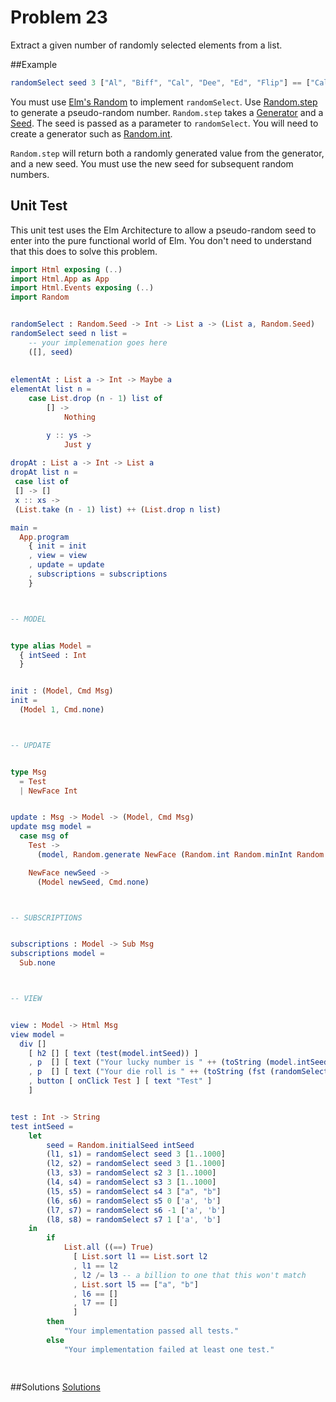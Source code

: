 # Problem 23

Extract a given number of randomly selected elements from a list.

##Example
```elm
randomSelect seed 3 ["Al", "Biff", "Cal", "Dee", "Ed", "Flip"] == ["Cal", "Dee", "Al"]
```
You must use [Elm's Random](http://package.elm-lang.org/packages/elm-lang/core/4.0.5/Random) to implement ```randomSelect```. Use [Random.step](http://package.elm-lang.org/packages/elm-lang/core/4.0.5/Random#step) to generate a pseudo-random number. ```Random.step``` takes a [Generator](http://package.elm-lang.org/packages/elm-lang/core/4.0.5/Random#Generator) and a [Seed](http://package.elm-lang.org/packages/elm-lang/core/4.0.5/Random#Seed). The seed is passed as a parameter to ```randomSelect```. You will need to create a generator such as [Random.int](http://package.elm-lang.org/packages/elm-lang/core/4.0.5/Random#int). 

```Random.step``` will return both a randomly generated value from the generator, and a new seed. You must use the new seed for subsequent random numbers. 

## Unit Test
This unit test uses the Elm Architecture to allow a pseudo-random seed to enter into the pure functional world of Elm. You don't need to understand that this does to solve this problem. 

```elm
import Html exposing (..)
import Html.App as App
import Html.Events exposing (..)
import Random


randomSelect : Random.Seed -> Int -> List a -> (List a, Random.Seed)
randomSelect seed n list =
    -- your implemenation goes here
    ([], seed)
        
        
elementAt : List a -> Int -> Maybe a
elementAt list n =
    case List.drop (n - 1) list of
        [] ->
            Nothing

        y :: ys ->
            Just y
            
dropAt : List a -> Int -> List a
dropAt list n =
 case list of
 [] -> []
 x :: xs ->
 (List.take (n - 1) list) ++ (List.drop n list)

main =
  App.program
    { init = init
    , view = view
    , update = update
    , subscriptions = subscriptions
    }



-- MODEL


type alias Model =
  { intSeed : Int
  }


init : (Model, Cmd Msg)
init =
  (Model 1, Cmd.none)



-- UPDATE


type Msg
  = Test
  | NewFace Int


update : Msg -> Model -> (Model, Cmd Msg)
update msg model =
  case msg of
    Test ->
      (model, Random.generate NewFace (Random.int Random.minInt Random.maxInt))

    NewFace newSeed ->
      (Model newSeed, Cmd.none)



-- SUBSCRIPTIONS


subscriptions : Model -> Sub Msg
subscriptions model =
  Sub.none



-- VIEW


view : Model -> Html Msg
view model =
  div []
    [ h2 [] [ text (test(model.intSeed)) ]
    , p  [] [ text ("Your lucky number is " ++ (toString (model.intSeed))) ]
    , p  [] [ text ("Your die roll is " ++ (toString (fst (randomSelect (Random.initialSeed model.intSeed) 1 [1..6])))) ]
    , button [ onClick Test ] [ text "Test" ]
    ]


test : Int -> String
test intSeed =
    let
        seed = Random.initialSeed intSeed
        (l1, s1) = randomSelect seed 3 [1..1000]
        (l2, s2) = randomSelect seed 3 [1..1000]
        (l3, s3) = randomSelect s2 3 [1..1000]
        (l4, s4) = randomSelect s3 3 [1..1000]
        (l5, s5) = randomSelect s4 3 ["a", "b"]
        (l6, s6) = randomSelect s5 0 ['a', 'b']
        (l7, s7) = randomSelect s6 -1 ['a', 'b']
        (l8, s8) = randomSelect s7 1 ['a', 'b']
    in
        if 
            List.all ((==) True) 
              [ List.sort l1 == List.sort l2
              , l1 == l2
              , l2 /= l3 -- a billion to one that this won't match
              , List.sort l5 == ["a", "b"]
              , l6 == []
              , l7 == []
              ]
        then
            "Your implementation passed all tests."
        else
            "Your implementation failed at least one test."
        
        

```

##Solutions 
[Solutions](../s/s23.md)